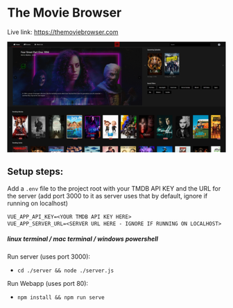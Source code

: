 # The Movie Browser

Live link: https://themoviebrowser.com

![image](./public/images/tmbscreen.png)

## Setup steps:

Add a `.env` file to the project root with your TMDB API KEY
and the URL for the server (add port 3000 to it as server uses that by default, ignore if running on localhost)

```
VUE_APP_API_KEY=<YOUR TMDB API KEY HERE>
VUE_APP_SERVER_URL=<SERVER URL HERE - IGNORE IF RUNNING ON LOCALHOST>
```

##### linux terminal / mac terminal / windows powershell

Run server (uses port 3000):

-   `cd ./server && node ./server.js`

Run Webapp (uses port 80):

-   `npm install && npm run serve`

